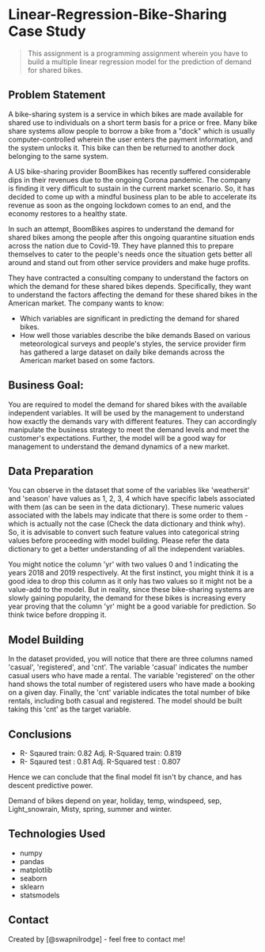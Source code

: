 # Linear-Regression-Bike-Sharing Case Study
> This assignment is a programming assignment wherein you have to build a multiple linear regression model for the prediction of demand for shared bikes.


## Problem Statement
A bike-sharing system is a service in which bikes are made available for shared use to individuals on a short term basis for a price or free. Many bike share systems allow people to borrow a bike from a "dock" which is usually computer-controlled wherein the user enters the payment information, and the system unlocks it. This bike can then be returned to another dock belonging to the same system.

A US bike-sharing provider BoomBikes has recently suffered considerable dips in their revenues due to the ongoing Corona pandemic. The company is finding it very difficult to sustain in the current market scenario. So, it has decided to come up with a mindful business plan to be able to accelerate its revenue as soon as the ongoing lockdown comes to an end, and the economy restores to a healthy state. 

In such an attempt, BoomBikes aspires to understand the demand for shared bikes among the people after this ongoing quarantine situation ends across the nation due to Covid-19. They have planned this to prepare themselves to cater to the people's needs once the situation gets better all around and stand out from other service providers and make huge profits.

They have contracted a consulting company to understand the factors on which the demand for these shared bikes depends. Specifically, they want to understand the factors affecting the demand for these shared bikes in the American market. The company wants to know:
- Which variables are significant in predicting the demand for shared bikes.
- How well those variables describe the bike demands
Based on various meteorological surveys and people's styles, the service provider firm has gathered a large dataset on daily bike demands across the American market based on some factors.

<!-- You don't have to answer all the questions - just the ones relevant to your project. -->

## Business Goal:
You are required to model the demand for shared bikes with the available independent variables. It will be used by the management to understand how exactly the demands vary with different features. They can accordingly manipulate the business strategy to meet the demand levels and meet the customer's expectations. Further, the model will be a good way for management to understand the demand dynamics of a new market.

## Data Preparation
You can observe in the dataset that some of the variables like 'weathersit' and 'season' have values as 1, 2, 3, 4 which have specific labels associated with them (as can be seen in the data dictionary). These numeric values associated with the labels may indicate that there is some order to them - which is actually not the case (Check the data dictionary and think why). So, it is advisable to convert such feature values into categorical string values before proceeding with model building. Please refer the data dictionary to get a better understanding of all the independent variables.
 
You might notice the column 'yr' with two values 0 and 1 indicating the years 2018 and 2019 respectively. At the first instinct, you might think it is a good idea to drop this column as it only has two values so it might not be a value-add to the model. But in reality, since these bike-sharing systems are slowly gaining popularity, the demand for these bikes is increasing every year proving that the column 'yr' might be a good variable for prediction. So think twice before dropping it. 

## Model Building
In the dataset provided, you will notice that there are three columns named 'casual', 'registered', and 'cnt'. The variable 'casual' indicates the number casual users who have made a rental. The variable 'registered' on the other hand shows the total number of registered users who have made a booking on a given day. Finally, the 'cnt' variable indicates the total number of bike rentals, including both casual and registered. The model should be built taking this 'cnt' as the target variable.


## Conclusions
- R- Sqaured train:  0.82   Adj. R-Squared train: 0.819
- R- Sqaured test :  0.81   Adj. R-Squared test : 0.807

Hence we can conclude that the final model fit isn't by chance, and has descent predictive power.

Demand of bikes depend on year, holiday, temp, windspeed, sep, Light_snowrain, Misty, spring, summer and winter.

<!-- You don't have to answer all the questions - just the ones relevant to your project. -->


## Technologies Used
- numpy 
- pandas 
- matplotlib 
- seaborn 
- sklearn
- statsmodels


<!-- As the libraries versions keep on changing, it is recommended to mention the version of library used in this project -->




## Contact
Created by [@swapnilrodge] - feel free to contact me!

